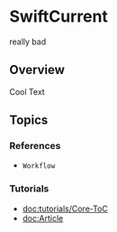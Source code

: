 # SwiftCurrent

really bad

## Overview

Cool Text

## Topics

### References

- ``Workflow``

### Tutorials

- <doc:tutorials/Core-ToC>
- <doc:Article>
